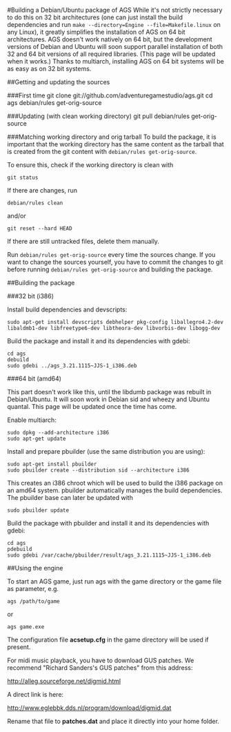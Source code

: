 #Building a Debian/Ubuntu package of AGS
While it's not strictly necessary to do this on 32 bit architectures
(one can just install the build dependencies and run
`make --directory=Engine --file=Makefile.linux` on any Linux), it
greatly simplifies the installation of AGS on 64 bit architectures.
AGS doesn't work natively on 64 bit, but the development versions of
Debian and Ubuntu will soon support parallel installation of both 32
and 64 bit versions of all required libraries. (This page will be
updated when it works.) Thanks to multiarch, installing AGS on 64 bit
systems will be as easy as on 32 bit systems.


##Getting and updating the sources

###First time
    git clone git://github.com/adventuregamestudio/ags.git
    cd ags
    debian/rules get-orig-source

###Updating (with clean working directory)
    git pull
    debian/rules get-orig-source

###Matching working directory and orig tarball
To build the package, it is important that the working directory has
the same content as the tarball that is created from the git content
with `debian/rules get-orig-source`.

To ensure this, check if the working directory is clean with

    git status

If there are changes, run 

    debian/rules clean 

and/or

    git reset --hard HEAD

If there are still untracked files, delete them manually.

Run `debian/rules get-orig-source` every time the sources change. If
you want to change the sources yourself, you have to commit the
changes to git before running `debian/rules get-orig-source` and
building the package.


##Building the package

###32 bit (i386)

Install build dependencies and devscripts:

    sudo apt-get install devscripts debhelper pkg-config liballegro4.2-dev libaldmb1-dev libfreetype6-dev libtheora-dev libvorbis-dev libogg-dev

Build the package and install it and its dependencies with gdebi:

    cd ags
    debuild
    sudo gdebi ../ags_3.21.1115~JJS-1_i386.deb

###64 bit (amd64)

This part doesn't work like this, until the libdumb package was rebuilt
in Debian/Ubuntu. It will soon work in Debian sid and wheezy and Ubuntu
quantal. This page will be updated once the time has come. 

Enable multiarch:

    sudo dpkg --add-architecture i386
    sudo apt-get update

Install and prepare pbuilder (use the same distribution you are using):

    sudo apt-get install pbuilder
    sudo pbuilder create --distribution sid --architecture i386

This creates an i386 chroot which will be used to build the i386 package
on an amd64 system. pbuilder automatically manages the build dependencies.
The pbuilder base can later be updated with

    sudo pbuilder update

Build the package with pbuilder and install it and its dependencies with gdebi:

    cd ags
    pdebuild
    sudo gdebi /var/cache/pbuilder/result/ags_3.21.1115~JJS-1_i386.deb


##Using the engine

To start an AGS game, just run ags with the game directory or the game
file as parameter, e.g.

    ags /path/to/game

or

    ags game.exe

The configuration file **acsetup.cfg** in the game directory will be used
if present.

For midi music playback, you have to download GUS patches. We recommend
"Richard Sanders's GUS patches" from this address:

http://alleg.sourceforge.net/digmid.html

A direct link is here:

http://www.eglebbk.dds.nl/program/download/digmid.dat

Rename that file to **patches.dat** and place it directly into your home folder.
